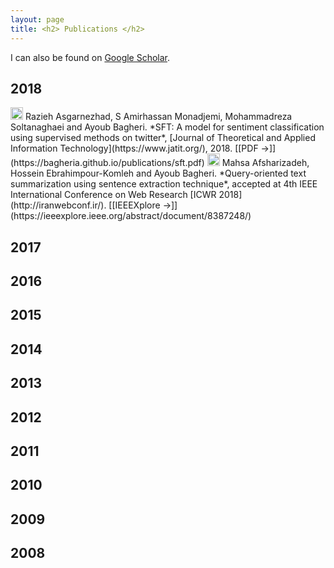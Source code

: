 ```yaml
---
layout: page
title: <h2> Publications </h2>
---
```


I can also be found on [Google Scholar](https://scholar.google.nl/citations?user=QWhiQdgAAAAJ&hl=en&oi=ao).

## 2018

<img src="../img/JOURNAL.png" height="20px">
Razieh Asgarnezhad, S Amirhassan Monadjemi, Mohammadreza Soltanaghaei and Ayoub Bagheri. *SFT: A model for sentiment classification using supervised methods on twitter*, [Journal of Theoretical and Applied Information Technology](https://www.jatit.org/), 2018. [[PDF &#8594;]](https://bagheria.github.io/publications/sft.pdf)

<img src="../img/CONFERENCE.png" height="20px">
Mahsa Afsharizadeh, Hossein Ebrahimpour-Komleh and Ayoub Bagheri. *Query-oriented text summarization using sentence extraction technique*, accepted at 4th IEEE International Conference on Web Research [ICWR 2018](http://iranwebconf.ir/). [[IEEEXplore &#8594;]](https://ieeexplore.ieee.org/abstract/document/8387248/)


## 2017


## 2016



## 2015


  
## 2014
  


## 2013



## 2012




## 2011



## 2010
 
 

## 2009



## 2008



